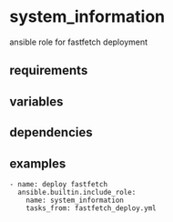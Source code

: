 # system_information
ansible role for fastfetch deployment

## requirements

## variables

## dependencies

## examples
```
- name: deploy fastfetch
  ansible.builtin.include_role:
    name: system_information
    tasks_from: fastfetch_deploy.yml
```
